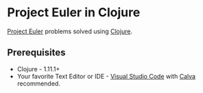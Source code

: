 # Project Euler in Clojure

[Project Euler](https://projecteuler.net/) problems solved using [Clojure](https://clojure.org/).

## Prerequisites

- Clojure - 1.11.1+
- Your favorite Text Editor or IDE - [Visual Studio Code](https://code.visualstudio.com/) with [Calva](https://calva.io/) recommended.
